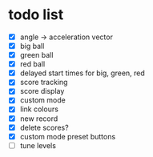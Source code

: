 # todo list
- [x] angle -> acceleration vector
- [x] big ball
- [x] green ball
- [x] red ball
- [x] delayed start times for big, green, red
- [x] score tracking
- [x] score display
- [x] custom mode
- [x] link colours
- [x] new record
- [x] delete scores?
- [x] custom mode preset buttons
- [ ] tune levels